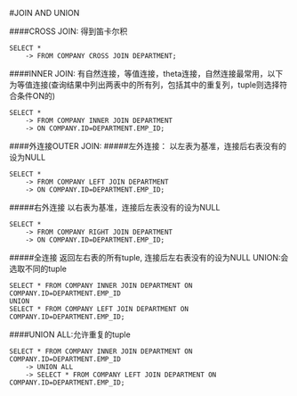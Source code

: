 #JOIN AND UNION

####CROSS JOIN:
得到笛卡尔积
```
SELECT *
    -> FROM COMPANY CROSS JOIN DEPARTMENT;
```
####INNER JOIN:
有自然连接，等值连接，theta连接，自然连接最常用，以下为等值连接(查询结果中列出两表中的所有列，包括其中的重复列，tuple则选择符合条件ON的)	
```
SELECT *
    -> FROM COMPANY INNER JOIN DEPARTMENT
    -> ON COMPANY.ID=DEPARTMENT.EMP_ID;
```
####外连接OUTER JOIN:
#####左外连接：
以左表为基准，连接后右表没有的设为NULL
```
SELECT *
    -> FROM COMPANY LEFT JOIN DEPARTMENT
    -> ON COMPANY.ID=DEPARTMENT.EMP_ID;
```
#####右外连接
以右表为基准，连接后左表没有的设为NULL
```
SELECT *
    -> FROM COMPANY RIGHT JOIN DEPARTMENT
    -> ON COMPANY.ID=DEPARTMENT.EMP_ID;
```
#####全连接
返回左右表的所有tuple, 连接后左右表没有的设为NULL
UNION:会选取不同的tuple
```
SELECT * FROM COMPANY INNER JOIN DEPARTMENT ON COMPANY.ID=DEPARTMENT.EMP_ID
UNION 
SELECT * FROM COMPANY LEFT JOIN DEPARTMENT ON COMPANY.ID=DEPARTMENT.EMP_ID;
```
####UNION ALL:允许重复的tuple
```
SELECT * FROM COMPANY INNER JOIN DEPARTMENT ON COMPANY.ID=DEPARTMENT.EMP_ID
    -> UNION ALL
    -> SELECT * FROM COMPANY LEFT JOIN DEPARTMENT ON COMPANY.ID=DEPARTMENT.EMP_ID;
```
